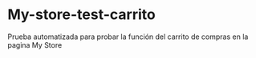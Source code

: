 # My-store-test-carrito
Prueba automatizada para probar la función del carrito de compras en la pagina My Store 

